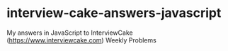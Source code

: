interview-cake-answers-javascript
=================================

My answers in JavaScript to InterviewCake (https://www.interviewcake.com) Weekly Problems
